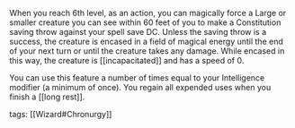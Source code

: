 When you reach 6th level, as an action, you can magically force a Large or smaller creature you can see within 60 feet of you to make a Constitution saving throw against your spell save DC. Unless the saving throw is a success, the creature is encased in a field of magical energy until the end of your next turn or until the creature takes any damage. While encased in this way, the creature is [[incapacitated]] and has a speed of 0.

You can use this feature a number of times equal to your Intelligence modifier (a minimum of once). You regain all expended uses when you finish a [[long rest]].

tags: [[Wizard#Chronurgy]]